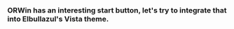 ### ORWin has an interesting start button, let's try to integrate that into Elbullazul's Vista theme. ###
